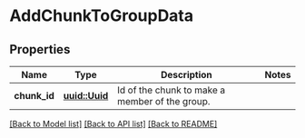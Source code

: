 # AddChunkToGroupData

## Properties

Name | Type | Description | Notes
------------ | ------------- | ------------- | -------------
**chunk_id** | [**uuid::Uuid**](uuid::Uuid.md) | Id of the chunk to make a member of the group. | 

[[Back to Model list]](../README.md#documentation-for-models) [[Back to API list]](../README.md#documentation-for-api-endpoints) [[Back to README]](../README.md)


